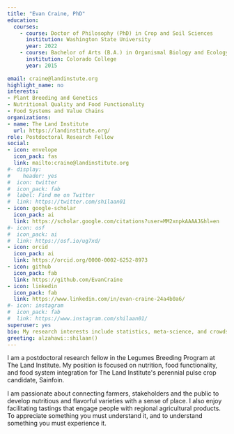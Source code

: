 ```yaml
---
title: "Evan Craine, PhD"
education:
  courses:
    - course: Doctor of Philosophy (PhD) in Crop and Soil Sciences
      institution: Washington State University
      year: 2022
    - course: Bachelor of Arts (B.A.) in Organismal Biology and Ecology
      institution: Colorado College
      year: 2015
    
email: craine@landinstute.org
highlight_name: no
interests:
- Plant Breeding and Genetics
- Nutritional Quality and Food Functionality
- Food Systems and Value Chains
organizations:
- name: The Land Institute
  url: https://landinstitute.org/
role: Postdoctoral Research Fellow
social:
- icon: envelope
  icon_pack: fas
  link: mailto:craine@landinstitute.org
#- display:
#    header: yes
#  icon: twitter
#  icon_pack: fab
#  label: Find me on Twitter
#  link: https://twitter.com/shilaan01
- icon: google-scholar
  icon_pack: ai
  link: https://scholar.google.com/citations?user=MM2xnpkAAAAJ&hl=en
#- icon: osf
#  icon_pack: ai
#  link: https://osf.io/ug7xd/ 
- icon: orcid
  icon_pack: ai
  link: https://orcid.org/0000-0002-6252-8973
- icon: github
  icon_pack: fab
  link: https://github.com/EvanCraine
- icon: linkedin
  icon_pack: fab
  link: https://www.linkedin.com/in/evan-craine-24a4b0a6/
#- icon: instagram
#  icon_pack: fab
#  link: https://www.instagram.com/shilaan01/ 
superuser: yes
bio: My research interests include statistics, meta-science, and crowdsourced science
greeting: alzahawi::shilaan()
---
```


I am a postdoctoral research fellow in the Legumes Breeding Program at The Land Institute. My position is focused on nutrition, food functionality, and food system integration for The Land Institute's perennial pulse crop candidate, Sainfoin. 

I am passionate about connecting farmers, stakeholders and the public to develop nutritious and flavorful varieties with a sense of place. I also enjoy facilitating tastings that engage people with regional agricultural products. To appreciate something you must understand it, and to understand something you must experience it. 